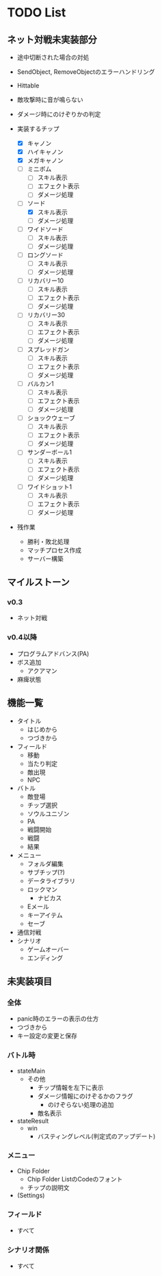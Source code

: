 # TODO List

## ネット対戦未実装部分

- 途中切断された場合の対処
- SendObject, RemoveObjectのエラーハンドリング
- Hittable
- 敵攻撃時に音が鳴らない
- ダメージ時にのけぞりかの判定

- 実装するチップ
  - [x] キャノン
  - [x] ハイキャノン
  - [x] メガキャノン
  - [ ] ミニボム
    - [ ] スキル表示
    - [ ] エフェクト表示
    - [ ] ダメージ処理
  - [ ] ソード
    - [x] スキル表示
    - [ ] ダメージ処理
  - [ ] ワイドソード
    - [ ] スキル表示
    - [ ] ダメージ処理
  - [ ] ロングソード
    - [ ] スキル表示
    - [ ] ダメージ処理
  - [ ] リカバリー10
    - [ ] スキル表示
    - [ ] エフェクト表示
    - [ ] ダメージ処理
  - [ ] リカバリー30
    - [ ] スキル表示
    - [ ] エフェクト表示
    - [ ] ダメージ処理
  - [ ] スプレッドガン
    - [ ] スキル表示
    - [ ] エフェクト表示
    - [ ] ダメージ処理
  - [ ] バルカン1
    - [ ] スキル表示
    - [ ] エフェクト表示
    - [ ] ダメージ処理
  - [ ] ショックウェーブ
    - [ ] スキル表示
    - [ ] エフェクト表示
    - [ ] ダメージ処理
  - [ ] サンダーボール1
    - [ ] スキル表示
    - [ ] エフェクト表示
    - [ ] ダメージ処理
  - [ ] ワイドショット1
    - [ ] スキル表示
    - [ ] エフェクト表示
    - [ ] ダメージ処理

- 残作業
  - 勝利・敗北処理
  - マッチプロセス作成
  - サーバー構築

## マイルストーン

### v0.3

- ネット対戦

### v0.4以降

- プログラムアドバンス(PA)
- ボス追加
  - アクアマン
- 麻痺状態

## 機能一覧

- タイトル
  - はじめから
  - つづきから
- フィールド
  - 移動
  - 当たり判定
  - 敵出現
  - NPC
- バトル
  - 敵登場
  - チップ選択
  - ソウルユニゾン
  - PA
  - 戦闘開始
  - 戦闘
  - 結果
- メニュー
  - フォルダ編集
  - サブチップ(?)
  - データライブラリ
  - ロックマン
    - ナビカス
  - Eメール
  - キーアイテム
  - セーブ
- 通信対戦
- シナリオ
  - ゲームオーバー
  - エンディング

## 未実装項目

### 全体

- panic時のエラーの表示の仕方
- つづきから
- キー設定の変更と保存

### バトル時

- stateMain
  - その他
    - チップ情報を左下に表示
    - ダメージ情報にのけぞるかのフラグ
      - のけぞらない処理の追加
    - 敵名表示
- stateResult
  - win
    - バスティングレベル(判定式のアップデート)

### メニュー

- Chip Folder
  - Chip Folder ListのCodeのフォント
  - チップの説明文
- (Settings)

### フィールド

- すべて

### シナリオ関係

- すべて
